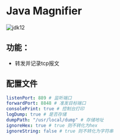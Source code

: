 # Java Magnifier

![jdk12](https://img.shields.io/badge/jdk-8-orange.svg)


## 功能：
* 转发并记录tcp报文

## 配置文件
```yaml
listenPort: 889 # 监听端口
forwardPort: 8848 # 准发目标端口
consolePrint: true # 控制台打印
logDump: true # 是否存储
dumpPath: "/usr/local/dump" # 存储地址
ignoreHex: true # true 则不转化为hex
ignoreString: false # true 则不转化为字符串
```